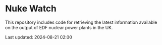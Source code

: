# Nuke Watch

This repository includes code for retrieving the latest information available on the output of EDF nuclear power plants in the UK.

Last updated: 2024-08-21 02:00